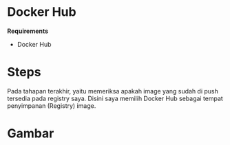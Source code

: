 # Docker Hub

**Requirements**
- Docker Hub


# Steps

Pada tahapan terakhir, yaitu memeriksa apakah image yang sudah di push tersedia pada registry saya. Disini saya memilih Docker Hub sebagai tempat penyimpanan (Registry) image.

# Gambar